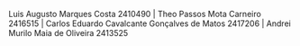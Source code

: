 Luis Augusto Marques Costa 2410490 | 
Theo Passos Mota Carneiro 2416515 | 
Carlos Eduardo Cavalcante Gonçalves de Matos 2417206 | 
Andrei Murilo Maia de Oliveira 2413525

